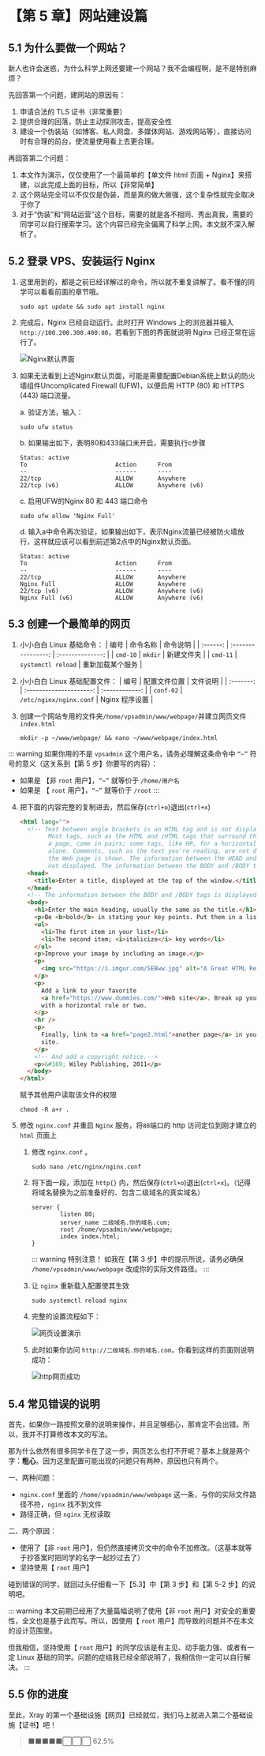 # 【第 5 章】网站建设篇

## 5.1 为什么要做一个网站？

新人也许会迷惑，为什么科学上网还要建一个网站？我不会编程啊，是不是特别麻烦？

先回答第一个问题，建网站的原因有：

1. 申请合法的 TLS 证书（非常重要）
2. 提供合理的回落，防止主动探测攻击，提高安全性
3. 建设一个伪装站（如博客、私人网盘、多媒体网站、游戏网站等），直接访问时有合理的前台，使流量使用看上去更合理。

再回答第二个问题：

1. 本文作为演示，仅仅使用了一个最简单的【单文件 html 页面 +
   Nginx】来搭建，以此完成上面的目标，所以【非常简单】
2. 这个网站完全可以不仅仅是伪装，而是真的做大做强，这个复杂性就完全取决于你了
3. 对于“伪装”和“网站运营”这个目标，需要的就是各不相同、秀出真我，需要的同学可以自行搜索学习。这个内容已经完全偏离了科学上网，本文就不深入解析了。

## 5.2 登录 VPS、安装运行 Nginx

1. 这里用到的，都是之前已经详解过的命令，所以就不重复讲解了。看不懂的同学可以看看前面的章节哦。

   ```shell
   sudo apt update && sudo apt install nginx
   ```

2. 完成后，Nginx 已经自动运行。此时打开 Windows 上的浏览器并输入
   `http://100.200.300.400:80`，若看到下图的界面就说明 Nginx 已经正常在运行了。

   ![Nginx默认界面](./ch05-img01-nginx-default-running.png)

3. 如果无法看到上述Nginx默认页面，可能是需要配置Debian系统上默认的防火墙组件Uncomplicated
   Firewall (UFW)，以便启用 HTTP (80) 和 HTTPS (443) 端口流量。

   a. 验证方法，输入：

   ```shell
   sudo ufw status
   ```

   b. 如果输出如下，表明80和433端口未开启，需要执行c步骤

   ```shell
   Status: active
   To                         Action      From
   --                         ------      ----
   22/tcp                     ALLOW       Anywhere
   22/tcp (v6)                ALLOW       Anywhere (v6)
   ```

   c. 启用UFW的Nginx 80 和 443 端口命令

   ```shell
   sudo ufw allow 'Nginx Full'
   ```

   d.
   输入a中命令再次验证，如果输出如下，表示Nginx流量已经被防火墙放行，这样就应该可以看到前述第2点中的Nginx默认页面。

   ```shell
   Status: active
   To                         Action      From
   --                         ------      ----
   22/tcp                     ALLOW       Anywhere
   Nginx Full                 ALLOW       Anywhere
   22/tcp (v6)                ALLOW       Anywhere (v6)
   Nginx Full (v6)            ALLOW       Anywhere (v6)
   ```

## 5.3 创建一个最简单的网页

1. 小小白白 Linux 基础命令：
   | 编号 | 命令名称 | 命令说明 |
   | :------: | :----------------: | :--------------: |
   | `cmd-10` | `mkdir` | 新建文件夹 |
   | `cmd-11` | `systemctl reload` | 重新加载某个服务 |

2. 小小白白 Linux 基础配置文件：
   | 编号 | 配置文件位置 | 文件说明 |
   | :-------: | :---------------------: | :------------: |
   | `conf-02` | `/etc/nginx/nginx.conf` | Nginx 程序设置 |

3. 创建一个网站专用的文件夹`/home/vpsadmin/www/webpage/`并建立网页文件`index.html`
   ```shell
   mkdir -p ~/www/webpage/ && nano ~/www/webpage/index.html
   ```

::: warning 如果你用的不是 `vpsadmin` 这个用户名，请务必理解这条命令中 `“~”`
符号的意义（这关系到【第 5 步】你要写的内容）：

- 如果是 【非 `root` 用户】，`“~”` 就等价于 `/home/用户名`
- 如果是 【 `root` 用户】，`“~”` 就等价于 `/root` :::

4. 把下面的内容完整的复制进去，然后保存(`ctrl+o`)退出(`ctrl+x`)

   ```html
   <html lang="">
     <!-- Text between angle brackets is an HTML tag and is not displayed.
           Most tags, such as the HTML and /HTML tags that surround the contents of
           a page, come in pairs; some tags, like HR, for a horizontal rule, stand
           alone. Comments, such as the text you're reading, are not displayed when
           the Web page is shown. The information between the HEAD and /HEAD tags is
           not displayed. The information between the BODY and /BODY tags is displayed.-->
     <head>
       <title>Enter a title, displayed at the top of the window.</title>
     </head>
     <!-- The information between the BODY and /BODY tags is displayed.-->
     <body>
       <h1>Enter the main heading, usually the same as the title.</h1>
       <p>Be <b>bold</b> in stating your key points. Put them in a list:</p>
       <ul>
         <li>The first item in your list</li>
         <li>The second item; <i>italicize</i> key words</li>
       </ul>
       <p>Improve your image by including an image.</p>
       <p>
         <img src="https://i.imgur.com/SEBww.jpg" alt="A Great HTML Resource" />
       </p>
       <p>
         Add a link to your favorite
         <a href="https://www.dummies.com/">Web site</a>. Break up your page
         with a horizontal rule or two.
       </p>
       <hr />
       <p>
         Finally, link to <a href="page2.html">another page</a> in your own Web
         site.
       </p>
       <!-- And add a copyright notice.-->
       <p>&#169; Wiley Publishing, 2011</p>
     </body>
   </html>
   ```

   赋予其他用户读取该文件的权限

   ```shell
   chmod -R a+r .
   ```

5. 修改 `nginx.conf` 并重启 `Nginx` 服务，将`80`端口的 http 访问定位到刚才建立的
   `html` 页面上
   1. 修改 `nginx.conf` 。

      ```shell
      sudo nano /etc/nginx/nginx.conf
      ```

   2. 将下面一段，添加在 `http{}`
      内，然后保存(`ctrl+o`)退出(`ctrl+x`)。（记得将域名替换为之前准备好的、包含二级域名的真实域名）

      ```
      server {
              listen 80;
              server_name 二级域名.你的域名.com;
              root /home/vpsadmin/www/webpage;
              index index.html;
      }
      ```

      ::: warning 特别注意！ 如我在【第 3 步】中的提示所说，请务必确保
      `/home/vpsadmin/www/webpage` 改成你的实际文件路径。 :::

   3. 让 `nginx` 重新载入配置使其生效

      ```shell
      sudo systemctl reload nginx
      ```

   4. 完整的设置流程如下：

      ![网页设置演示](./ch05-img02-nginx-conf-full.gif)

   5. 此时如果你访问
      `http://二级域名.你的域名.com`，你看到这样的页面则说明成功：

      ![http网页成功](./ch05-img03-nginx-http-running.png)

## 5.4 常见错误的说明

首先，如果你一路按照文章的说明来操作，并且足够细心，那肯定不会出错。所以，我并不打算修改本文的写法。

那为什么依然有很多同学卡在了这一步，网页怎么也打不开呢？基本上就是两个字：**粗心**。因为这里配置可能出现的问题只有两种，原因也只有两个。

一、两种问题：

- `nginx.conf` 里面的 `/home/vpsadmin/www/webpage`
  这一条，与你的实际文件路径不符，`nginx` 找不到文件
- 路径正确，但 `nginx` 无权读取

二、两个原因：

- 使用了【非 `root`
  用户】，但仍然直接拷贝文中的命令不加修改。（这基本就等于抄答案时把同学的名字一起抄过去了）
- 坚持使用【 `root` 用户】

碰到错误的同学，就回过头仔细看一下【5.3】中【第 3 步】和【第 5-2 步】的说明吧。

::: warning 本文前期已经用了大量篇幅说明了使用【非 `root`
用户】对安全的重要性，全文也是基于此而写。所以，因使用【 `root`
用户】而导致的问题并不在本文的设计范围里。

但我相信，坚持使用【 `root` 用户】的同学应该是有主见、动手能力强、或者有一定
Linux 基础的同学。问题的症结我已经全部说明了，我相信你一定可以自行解决。 :::

## 5.5 你的进度

至此，Xray
的第一个基础设施【网页】已经就位，我们马上就进入第二个基础设施【证书】吧！

> ⬛⬛⬛⬛⬛⬜⬜⬜ 62.5%
